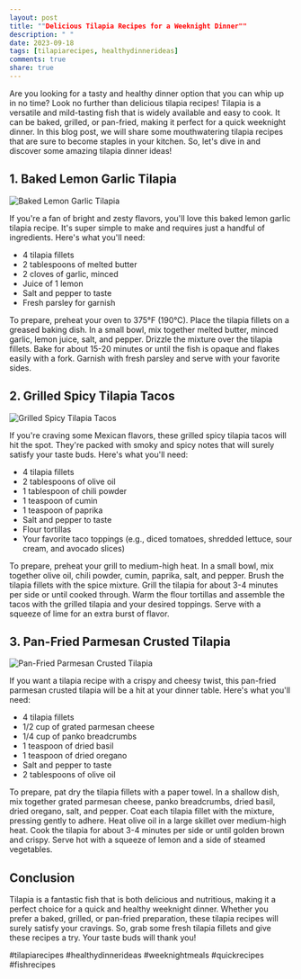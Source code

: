 ```yaml
---
layout: post
title: ""Delicious Tilapia Recipes for a Weeknight Dinner""
description: " "
date: 2023-09-18
tags: [tilapiarecipes, healthydinnerideas]
comments: true
share: true
---
```


Are you looking for a tasty and healthy dinner option that you can whip up in no time? Look no further than delicious tilapia recipes! Tilapia is a versatile and mild-tasting fish that is widely available and easy to cook. It can be baked, grilled, or pan-fried, making it perfect for a quick weeknight dinner. In this blog post, we will share some mouthwatering tilapia recipes that are sure to become staples in your kitchen. So, let's dive in and discover some amazing tilapia dinner ideas!

## 1. Baked Lemon Garlic Tilapia

![Baked Lemon Garlic Tilapia](https://example.com/images/tilapia_recipe1.jpg)

If you're a fan of bright and zesty flavors, you'll love this baked lemon garlic tilapia recipe. It's super simple to make and requires just a handful of ingredients. Here's what you'll need:

- 4 tilapia fillets
- 2 tablespoons of melted butter
- 2 cloves of garlic, minced
- Juice of 1 lemon
- Salt and pepper to taste
- Fresh parsley for garnish

To prepare, preheat your oven to 375°F (190°C). Place the tilapia fillets on a greased baking dish. In a small bowl, mix together melted butter, minced garlic, lemon juice, salt, and pepper. Drizzle the mixture over the tilapia fillets. Bake for about 15-20 minutes or until the fish is opaque and flakes easily with a fork. Garnish with fresh parsley and serve with your favorite sides.

## 2. Grilled Spicy Tilapia Tacos

![Grilled Spicy Tilapia Tacos](https://example.com/images/tilapia_recipe2.jpg)

If you're craving some Mexican flavors, these grilled spicy tilapia tacos will hit the spot. They're packed with smoky and spicy notes that will surely satisfy your taste buds. Here's what you'll need:

- 4 tilapia fillets
- 2 tablespoons of olive oil
- 1 tablespoon of chili powder
- 1 teaspoon of cumin
- 1 teaspoon of paprika
- Salt and pepper to taste
- Flour tortillas
- Your favorite taco toppings (e.g., diced tomatoes, shredded lettuce, sour cream, and avocado slices)

To prepare, preheat your grill to medium-high heat. In a small bowl, mix together olive oil, chili powder, cumin, paprika, salt, and pepper. Brush the tilapia fillets with the spice mixture. Grill the tilapia for about 3-4 minutes per side or until cooked through. Warm the flour tortillas and assemble the tacos with the grilled tilapia and your desired toppings. Serve with a squeeze of lime for an extra burst of flavor.

## 3. Pan-Fried Parmesan Crusted Tilapia

![Pan-Fried Parmesan Crusted Tilapia](https://example.com/images/tilapia_recipe3.jpg)

If you want a tilapia recipe with a crispy and cheesy twist, this pan-fried parmesan crusted tilapia will be a hit at your dinner table. Here's what you'll need:

- 4 tilapia fillets
- 1/2 cup of grated parmesan cheese
- 1/4 cup of panko breadcrumbs
- 1 teaspoon of dried basil
- 1 teaspoon of dried oregano
- Salt and pepper to taste
- 2 tablespoons of olive oil

To prepare, pat dry the tilapia fillets with a paper towel. In a shallow dish, mix together grated parmesan cheese, panko breadcrumbs, dried basil, dried oregano, salt, and pepper. Coat each tilapia fillet with the mixture, pressing gently to adhere. Heat olive oil in a large skillet over medium-high heat. Cook the tilapia for about 3-4 minutes per side or until golden brown and crispy. Serve hot with a squeeze of lemon and a side of steamed vegetables.

## Conclusion

Tilapia is a fantastic fish that is both delicious and nutritious, making it a perfect choice for a quick and healthy weeknight dinner. Whether you prefer a baked, grilled, or pan-fried preparation, these tilapia recipes will surely satisfy your cravings. So, grab some fresh tilapia fillets and give these recipes a try. Your taste buds will thank you!

#tilapiarecipes #healthydinnerideas #weeknightmeals #quickrecipes #fishrecipes